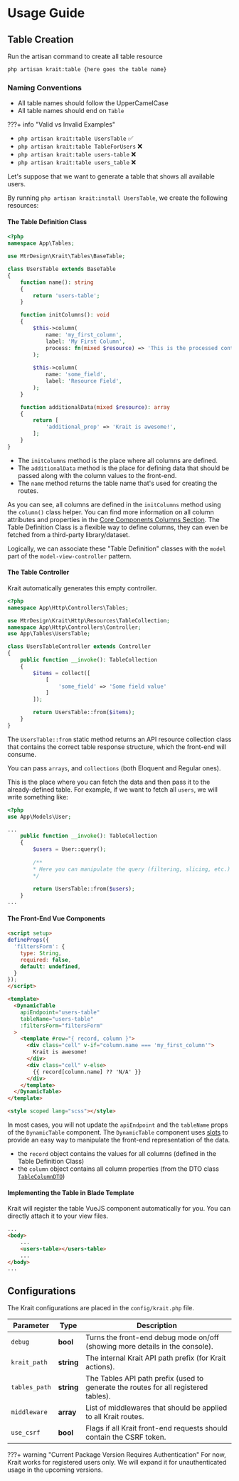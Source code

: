 # Usage Guide

## Table Creation

Run the artisan command to create all table resource

```sh
php artisan krait:table {here goes the table name}
```

### Naming Conventions
- All table names should follow the UpperCamelCase
- All table names should end on `Table`

???+ info "Valid vs Invalid Examples"
- `php artisan krait:table UsersTable` ✅
- `php artisan krait:table TableForUsers` ❌
- `php artisan krait:table users-table` ❌
- `php artisan krait:table users_table` ❌

Let's suppose that we want to generate a table that shows all available users.

By running `php artisan krait:install UsersTable`, we create the following resources:

#### The Table Definition Class

```php title="/app/Tables/UsersTable.php" linenums="1"
<?php
namespace App\Tables;

use MtrDesign\Krait\Tables\BaseTable;

class UsersTable extends BaseTable
{
    function name(): string
    {
        return 'users-table';
    }

    function initColumns(): void
    {
        $this->column(
            name: 'my_first_column',
            label: 'My First Column',
            process: fn(mixed $resource) => 'This is the processed content!'
        );
        
        $this->column(
            name: 'some_field',
            label: 'Resource Field',
        );
    }

    function additionalData(mixed $resource): array
    {
        return [
            'additional_prop' => 'Krait is awesome!',
        ];
    }
}
```

- The `initColumns` method is the place where all columns are defined.
- The `additionalData` method is the place for defining data that should be passed along with the column values to the front-end.
- The `name` method returns the table name that's used for creating the routes.

As you can see, all columns are defined in the `initColumns` method using the `column()` class helper.
You can find more information on all column attributes and properties in the [Core Components Columns Section](/core-components/#table-columns).
The Table Definition Class is a flexible way to define columns, they can even be fetched from a third-party library/dataset.

Logically, we can associate these "Table Definition" classes with the `model` part of the `model-view-controller` pattern.

#### The Table Controller
Krait automatically generates this empty controller.

```php title="/app/Http/Controllers/Tables/UsersTableController.php" linenums="1"
<?php
namespace App\Http\Controllers\Tables;

use MtrDesign\Krait\Http\Resources\TableCollection;
namespace App\Http\Controllers\Controller;
use App\Tables\UsersTable;

class UsersTableController extends Controller
{
    public function __invoke(): TableCollection
    {
        $items = collect([
            [
                'some_field' => 'Some field value'
            ]
        ]);

        return UsersTable::from($items);
    }
}
```

The `UsersTable::from` static method returns an API resource collection class that contains the
correct table response structure, which the front-end will consume.

You can pass `arrays`, and `collections` (both Eloquent and Regular ones).

This is the place where you can fetch the data and then pass it to the already-defined table.
For example, if we want to fetch all `users`, we will write something like:

```php
<?php
use App\Models\User;

...
    public function __invoke(): TableCollection
    {
        $users = User::query();
        
        /**
        * Here you can manipulate the query (filtering, slicing, etc.) 
        */
        
        return UsersTable::from($users);
    }
...
```

#### The Front-End Vue Components
```html title="/resources/js/components/tables/UsersTable.vue"
<script setup>
defineProps({
  'filtersForm': {
    type: String,
    required: false,
    default: undefined,
  }
});
</script>

<template>
  <DynamicTable
    apiEndpoint="users-table"
    tableName="users-table"
    :filtersForm="filtersForm"
  >
    <template #row="{ record, column }">
      <div class="cell" v-if="column.name === 'my_first_column'">
        Krait is awesome!
      </div>
      <div class="cell" v-else>
        {{ record[column.name] ?? 'N/A' }}
      </div>
    </template>
  </DynamicTable>
</template>

<style scoped lang="scss"></style>
```

In most cases, you will not update the `apiEndpoint` and the `tableName` props of the `DynamicTable`
component. The `DynamicTable` component uses [slots](https://vuejs.org/guide/components/slots.html)
to provide an easy way to manipulate the front-end representation of the data.

- the `record` object contains the values for all columns (defined in the Table Definition Class)
- the `column` object contains all column properties (from the DTO class [`TableColumnDTO`](https://github.com/mtrdesign/krait/blob/main/krait/src/DTO/TableColumnDTO.php))

#### Implementing the Table in Blade Template
Krait will register the table VueJS component automatically for you. You can directly attach it to your view files.

```html title="your-blade-template-view-file.blade.php"
...
<body>
    ...
    <users-table></users-table>
    ...
</body>
...
```

## Configurations

The Krait configurations are placed in the `config/krait.php` file.

| Parameter     | Type       | Description                                                                         |
|---------------|------------|-------------------------------------------------------------------------------------|
| `debug`       | **bool**   | Turns the front-end debug mode on/off (showing more details in the console).        |
| `krait_path`  | **string** | The internal Krait API path prefix (for Krait actions).                             |
| `tables_path` | **string** | The Tables API path prefix (used to generate the routes for all registered tables). |
| `middleware`  | **array**  | List of middlewares that should be applied to all Krait routes.                     |
| `use_csrf`    | **bool**   | Flags if all Krait front-end requests should contain the CSRF token.                |

???+ warning "Current Package Version Requires Authentication"
    For now, Krait works for registered users only. We will expand it for unauthenticated usage in the upcoming versions.
